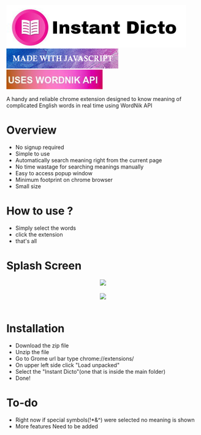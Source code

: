 <img src="Images/HeadName.jpg"></img></br>
<img src="Images/javascript.jpg"></img>
<img src="Images/api.jpg"></img></br>

A handy and reliable chrome extension designed to know meaning of complicated English words in real time using WordNik API
<br>

# Overview <br>

- No signup required 
- Simple to use
- Automatically search meaning right from the current page
- No time wastage for searching meanings manually
- Easy to access popup window
- Minimum footprint on chrome browser
- Small size 

# How to use ?

- Simply select the words 
- click the extension 
- that's all <br>


# Splash Screen <br>

<center><a href="https://imgflip.com/gif/2qtv5y"><img src="https://i.imgflip.com/2qtv5y.gif" /></a></center> 
<br>
<center><a href="https://imgflip.com/gif/2qtver"><img src="https://i.imgflip.com/2qtver.gif" /></a></center><br>

# Installation <br>
 - Download the zip file
 - Unzip the file
 - Go to Grome url bar type chrome://extensions/
 - On upper left side click "Load unpacked"
 - Select the "Instant Dicto"(one that is inside the main folder)
 - Done!
 
 # To-do <br>
 - Right now if special symbols(!*&^) were selected no meaning is shown 
 - More features Need to be added
 
